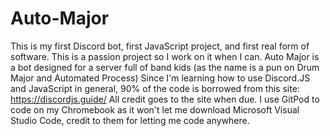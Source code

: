 # Auto-Major
 This is my first Discord bot, first JavaScript project, and first real form of software.
 This is a passion project so I work on it when I can.
 Auto Major is a bot designed for a server full of band kids (as the name is a pun on Drum Major and Automated Process)
Since I'm learning how to use Discord.JS and JavaScript in general, 90% of the code is borrowed from this site: https://discordjs.guide/
All credit goes to the site when due.
I use GitPod to code on my Chromebook as it won't let me download Microsoft Visual Studio Code, credit to them for letting me code anywhere.
